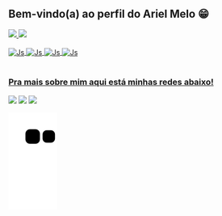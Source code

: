 ## Bem-vindo(a) ao perfil do Ariel Melo 😁

 <div>
   <a href="https://github.com/arielmello04">
   <img height="180em" src="https://github-readme-stats.vercel.app/api?username=arielmello04&show_icons=true&theme=dracula&include_all_commits=true&count_private=true"/>
   <img height="180em" src="https://github-readme-stats.vercel.app/api/top-langs/?username=arielmello04&layout=compact&langs_count=6&theme=dracula"/>

</div>
<div style="display: inline_block"><br>
  <img align="center" alt="Js" height="30" width="40" src="https://cdn.jsdelivr.net/gh/devicons/devicon/icons/csharp/csharp-original.svg">
 <img align="center" alt="Js" height="30" width="40" src="https://cdn.jsdelivr.net/gh/devicons/devicon/icons/javascript/javascript-original.svg">
 <img align="center" alt="Js" height="30" width="40" src="https://cdn.jsdelivr.net/gh/devicons/devicon@v2.15.1/devicon.min.css">
<img align="center" alt="Js" height="30" width="40" src="https://cdn.jsdelivr.net/gh/devicons/devicon@v2.15.1/devicon.min.css">

            
          
 
</div>
 
 <br>
 
  ### Pra mais sobre mim aqui está minhas redes abaixo!
 
<div> 
  
  <a href="https://instagram.com/arielmelooo" target="_blank"><img src="https://img.shields.io/badge/-Instagram-%23E4405F?style=for-the-badge&logo=instagram&logoColor=white" target="_blank"></a>
  <a href = "mailto:ariel.melo2001@gmail.com"><img src="https://img.shields.io/badge/-Gmail-%23333?style=for-the-badge&logo=gmail&logoColor=white" target="_blank"></a>
  <a href="https://www.linkedin.com/in/ariel-melo-6a0361179/" target="_blank"><img src="https://img.shields.io/badge/-LinkedIn-%230077B5?style=for-the-badge&logo=linkedin&logoColor=white" target="_blank"></a> 
 
  ![Snake animation](https://github.com/arielmello04/arielmello04/blob/output/github-contribution-grid-snake.svg)

</div>
